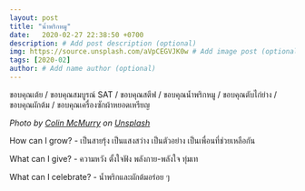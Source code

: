 ```yaml
---
layout: post
title: "น้ำพริกหมู"
date:   2020-02-27 22:38:50 +0700
description: # Add post description (optional)
img: https://source.unsplash.com/aVpCEGVJK0w # Add image post (optional)
tags: [2020-02]
author: # Add name author (optional)
---
```

ขอบคุณเต้ย / ขอบคุณสมบูรณ์ SAT / ขอบคุณสตีฟ / ขอบคุณน้ำพริกหมู / ขอบคุณตับไก่ย่าง / ขอบคุณผักต้ม / ขอบคุณเครื่องซักผ้าหยอดเหรียญ

*Photo by [Colin McMurry](https://unsplash.com/@colin_420) on [Unsplash](https://unsplash.com)*

<i class="fa fa-child" style="color:plum"></i>

How can I grow? - เป็นสายรุ้ง เป็นแสงสว่าง เป็นตัวอย่าง เป็นเพื่อนที่ช่วยเหลือกัน

What can I give? - ความหวัง ตั้งใจฟัง พลังกาย-พลังใจ ทุ่มเท

What can I celebrate? - น้ำพริกและผักต้มอร่อย ๆ
